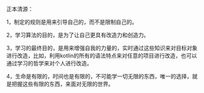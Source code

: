 正本清源：    

1，制定的规则是用来引导自己的，而不是限制自己的。    

2，学习算法的目的，是为了让自己更具有改造力和创造力。    

3，学习的最终目的，是用来增强自我的力量的，实时通过这些知识来对目标对象进行改造，比如，利用kotlin的所有的语法特点来对任意的项目进行改造，也可以通过学习的哲学来对个人进行改造。    

4，生命是有限的，时间也是有限的，不可能学一切无限的东西，唯一的选择，就是把握这些有限的东西，来面对无限的世界。    

